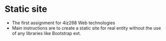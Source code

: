 # Static site
 - The first assignment for 4iz268 Web technologies
 - Main instructions are to create a static site for real entity without the use of any libraries like Bootstrap ext.